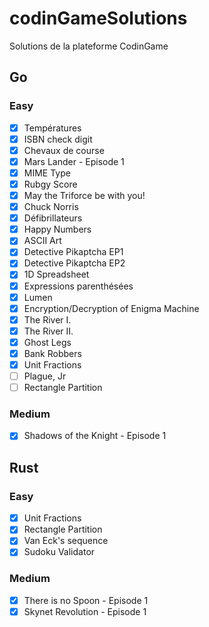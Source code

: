 # codinGameSolutions
Solutions de la plateforme CodinGame

## Go

### Easy
-  [x] Températures
-  [x] ISBN check digit
-  [x] Chevaux de course
-  [x] Mars Lander - Episode 1
-  [x] MIME Type
-  [x] Rubgy Score
-  [x] May the Triforce be with you!
-  [x] Chuck Norris
-  [x] Défibrillateurs
-  [x] Happy Numbers
-  [x] ASCII Art
-  [x] Detective Pikaptcha EP1
-  [x] Detective Pikaptcha EP2
-  [x] 1D Spreadsheet
-  [x] Expressions parenthésées
-  [x] Lumen
-  [x] Encryption/Decryption of Enigma Machine
-  [x] The River I.
-  [x] The River II.
-  [x] Ghost Legs
-  [x] Bank Robbers
-  [x] Unit Fractions
-  [ ] Plague, Jr
-  [ ] Rectangle Partition

### Medium
-  [x] Shadows of the Knight - Episode 1

## Rust

### Easy
-  [x] Unit Fractions
-  [x] Rectangle Partition
-  [x] Van Eck's sequence
-  [x] Sudoku Validator

### Medium
-  [x] There is no Spoon - Episode 1
-  [x] Skynet Revolution - Episode 1
